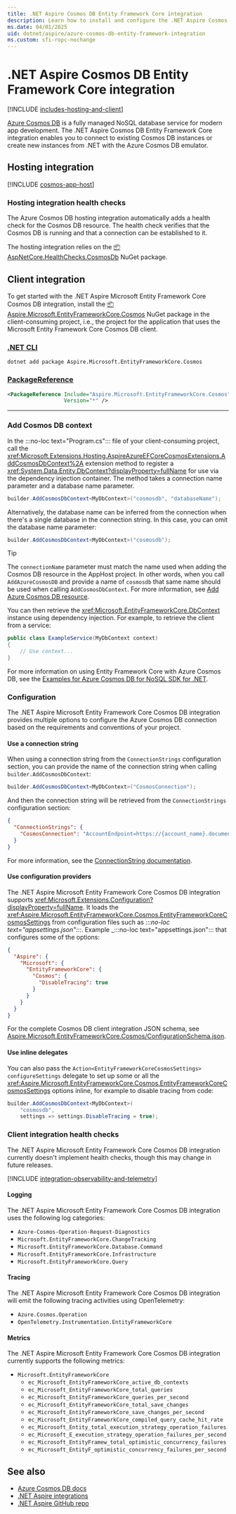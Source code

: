 ```yaml
---
title: .NET Aspire Cosmos DB Entity Framework Core integration
description: Learn how to install and configure the .NET Aspire Cosmos DB Entity Framework Core integration to connect to existing Cosmos DB instances or create new instances from .NET with the Azure Cosmos DB emulator.
ms.date: 04/01/2025
uid: dotnet/aspire/azure-cosmos-db-entity-framework-integration
ms.custom: sfi-ropc-nochange
---
```


# .NET Aspire Cosmos DB Entity Framework Core integration

[!INCLUDE [includes-hosting-and-client](../includes/includes-hosting-and-client.md)]

[Azure Cosmos DB](https://azure.microsoft.com/services/cosmos-db/) is a fully managed NoSQL database service for modern app development. The .NET Aspire Cosmos DB Entity Framework Core integration enables you to connect to existing Cosmos DB instances or create new instances from .NET with the Azure Cosmos DB emulator.

## Hosting integration

[!INCLUDE [cosmos-app-host](includes/cosmos-app-host.md)]

### Hosting integration health checks

The Azure Cosmos DB hosting integration automatically adds a health check for the Cosmos DB resource. The health check verifies that the Cosmos DB is running and that a connection can be established to it.

The hosting integration relies on the [📦 AspNetCore.HealthChecks.CosmosDb](https://www.nuget.org/packages/AspNetCore.HealthChecks.CosmosDb) NuGet package.

## Client integration

To get started with the .NET Aspire Microsoft Entity Framework Core Cosmos DB integration, install the [📦 Aspire.Microsoft.EntityFrameworkCore.Cosmos](https://www.nuget.org/packages/Aspire.Microsoft.EntityFrameworkCore.Cosmos) NuGet package in the client-consuming project, i.e., the project for the application that uses the Microsoft Entity Framework Core Cosmos DB client.

### [.NET CLI](#tab/dotnet-cli)

```dotnetcli
dotnet add package Aspire.Microsoft.EntityFrameworkCore.Cosmos
```

### [PackageReference](#tab/package-reference)

```xml
<PackageReference Include="Aspire.Microsoft.EntityFrameworkCore.Cosmos"
                  Version="*" />
```

---

### Add Cosmos DB context

In the :::no-loc text="Program.cs"::: file of your client-consuming project, call the <xref:Microsoft.Extensions.Hosting.AspireAzureEFCoreCosmosExtensions.AddCosmosDbContext%2A> extension method to register a <xref:System.Data.Entity.DbContext?displayProperty=fullName> for use via the dependency injection container. The method takes a connection name parameter and a database name parameter.

```csharp
builder.AddCosmosDbContext<MyDbContext>("cosmosdb", "databaseName");
```

Alternatively, the database name can be inferred from the connection when there's a single database in the connection string. In this case, you can omit the database name parameter:

```csharp
builder.AddCosmosDbContext<MyDbContext>("cosmosdb");
```

> [!TIP]
> The `connectionName` parameter must match the name used when adding the Cosmos DB resource in the AppHost project. In other words, when you call `AddAzureCosmosDB` and provide a name of `cosmosdb` that same name should be used when calling `AddCosmosDbContext`. For more information, see [Add Azure Cosmos DB resource](#add-azure-cosmos-db-resource).

You can then retrieve the <xref:Microsoft.EntityFrameworkCore.DbContext> instance using dependency injection. For example, to retrieve the client from a service:

```csharp
public class ExampleService(MyDbContext context)
{
    // Use context...
}
```

For more information on using Entity Framework Core with Azure Cosmos DB, see the [Examples for Azure Cosmos DB for NoSQL SDK for .NET](/ef/core/providers/cosmos/?tabs=dotnet-core-cli).

### Configuration

The .NET Aspire Microsoft Entity Framework Core Cosmos DB integration provides multiple options to configure the Azure Cosmos DB connection based on the requirements and conventions of your project.

#### Use a connection string

When using a connection string from the `ConnectionStrings` configuration section, you can provide the name of the connection string when calling `builder.AddCosmosDbContext`:

```csharp
builder.AddCosmosDbContext<MyDbContext>("CosmosConnection");
```

And then the connection string will be retrieved from the `ConnectionStrings` configuration section:

```json
{
  "ConnectionStrings": {
    "CosmosConnection": "AccountEndpoint=https://{account_name}.documents.azure.com:443/;AccountKey={account_key};"
  }
}
```

For more information, see the [ConnectionString documentation](/azure/cosmos-db/nosql/how-to-dotnet-get-started#connect-with-a-connection-string).

#### Use configuration providers

The .NET Aspire Microsoft Entity Framework Core Cosmos DB integration supports <xref:Microsoft.Extensions.Configuration?displayProperty=fullName>. It loads the <xref:Aspire.Microsoft.EntityFrameworkCore.Cosmos.EntityFrameworkCoreCosmosSettings> from configuration files such as _:::no-loc text="appsettings.json":::_. Example _:::no-loc text="appsettings.json"::: that configures some of the options:

```json
{
  "Aspire": {
    "Microsoft": {
      "EntityFrameworkCore": {
        "Cosmos": {
          "DisableTracing": true
        }
      }
    }
  }
}
```

For the complete Cosmos DB client integration JSON schema, see [Aspire.Microsoft.EntityFrameworkCore.Cosmos/ConfigurationSchema.json](https://github.com/dotnet/aspire/blob/v9.1.0/src/Components/Aspire.Microsoft.EntityFrameworkCore.Cosmos/ConfigurationSchema.json).

#### Use inline delegates

You can also pass the `Action<EntityFrameworkCoreCosmosSettings> configureSettings` delegate to set up some or all the <xref:Aspire.Microsoft.EntityFrameworkCore.Cosmos.EntityFrameworkCoreCosmosSettings> options inline, for example to disable tracing from code:

```csharp
builder.AddCosmosDbContext<MyDbContext>(
    "cosmosdb",
    settings => settings.DisableTracing = true);
```

### Client integration health checks

The .NET Aspire Microsoft Entity Framework Core Cosmos DB integration currently doesn't implement health checks, though this may change in future releases.

[!INCLUDE [integration-observability-and-telemetry](../includes/integration-observability-and-telemetry.md)]

#### Logging

The .NET Aspire Microsoft Entity Framework Core Cosmos DB integration uses the following log categories:

- `Azure-Cosmos-Operation-Request-Diagnostics`
- `Microsoft.EntityFrameworkCore.ChangeTracking`
- `Microsoft.EntityFrameworkCore.Database.Command`
- `Microsoft.EntityFrameworkCore.Infrastructure`
- `Microsoft.EntityFrameworkCore.Query`

#### Tracing

The .NET Aspire Microsoft Entity Framework Core Cosmos DB integration will emit the following tracing activities using OpenTelemetry:

- `Azure.Cosmos.Operation`
- `OpenTelemetry.Instrumentation.EntityFrameworkCore`

#### Metrics

The .NET Aspire Microsoft Entity Framework Core Cosmos DB integration currently supports the following metrics:

- `Microsoft.EntityFrameworkCore`
  - `ec_Microsoft_EntityFrameworkCore_active_db_contexts`
  - `ec_Microsoft_EntityFrameworkCore_total_queries`
  - `ec_Microsoft_EntityFrameworkCore_queries_per_second`
  - `ec_Microsoft_EntityFrameworkCore_total_save_changes`
  - `ec_Microsoft_EntityFrameworkCore_save_changes_per_second`
  - `ec_Microsoft_EntityFrameworkCore_compiled_query_cache_hit_rate`
  - `ec_Microsoft_Entity_total_execution_strategy_operation_failures`
  - `ec_Microsoft_E_execution_strategy_operation_failures_per_second`
  - `ec_Microsoft_EntityFramew_total_optimistic_concurrency_failures`
  - `ec_Microsoft_EntityF_optimistic_concurrency_failures_per_second`

## See also

- [Azure Cosmos DB docs](/azure/cosmos-db/introduction)
- [.NET Aspire integrations](../fundamentals/integrations-overview.md)
- [.NET Aspire GitHub repo](https://github.com/dotnet/aspire)
